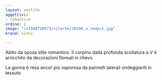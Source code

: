 ```yaml
---
layout: vestito
aggettivi:
- romantico
ordine: 1
image: "/v1598718673/viterbo/18290_a_rmdpv1.jpg"
brand: vinni

---
```

Abito da sposa stile romantico. Il corpino dalla profonda scollatura a V è arricchito da decorazioni floreali in rilievo.

La gonna è resa ancor più vaporosa da pannelli laterali ondeggianti in tessuto. 